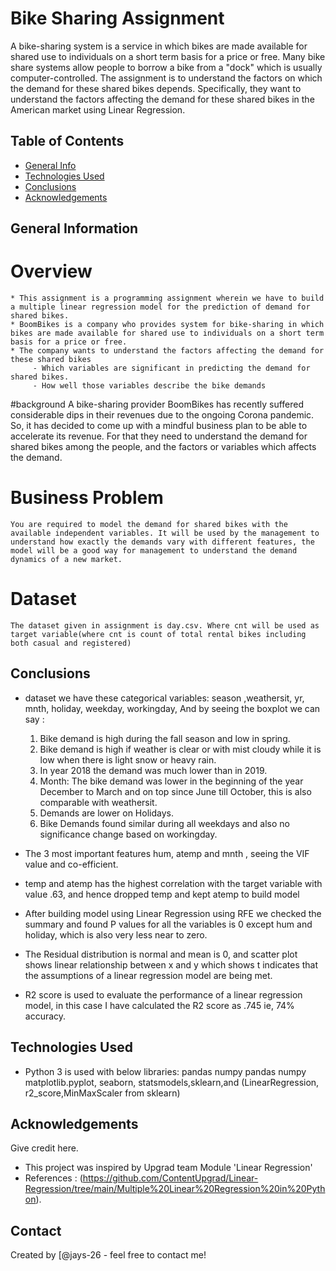 # Bike Sharing Assignment
A bike-sharing system is a service in which bikes are made available for shared use to individuals on a short term basis for a price or free. Many bike share systems allow people to borrow a bike from a "dock" which is usually computer-controlled. The assignment is to understand the factors on which the demand for these shared bikes depends. Specifically, they want to understand the factors affecting the demand for these shared bikes in the American market using Linear Regression.


## Table of Contents
* [General Info](#general-information)
* [Technologies Used](#technologies-used)
* [Conclusions](#conclusions)
* [Acknowledgements](#acknowledgements)

## General Information
# Overview
	* This assignment is a programming assignment wherein we have to build a multiple linear regression model for the prediction of demand for    shared bikes. 
	* BoomBikes is a company who provides system for bike-sharing in which bikes are made available for shared use to individuals on a short term basis for a price or free.
	* The company wants to understand the factors affecting the demand for these shared bikes
	     - Which variables are significant in predicting the demand for shared bikes.
		 - How well those variables describe the bike demands
#background
	A bike-sharing provider BoomBikes has recently suffered considerable dips in their revenues due to the ongoing Corona pandemic. So, it has decided to come up with a mindful business plan to be able to accelerate its revenue. For that they need to understand the demand for shared bikes among the people, and the factors or variables which affects the demand.
# Business Problem
	You are required to model the demand for shared bikes with the available independent variables. It will be used by the management to understand how exactly the demands vary with different features, the model will be a good way for management to understand the demand dynamics of a new market. 
# Dataset 
	The dataset given in assignment is day.csv. Where cnt will be used as target variable(where cnt is count of total rental bikes including both casual and registered)
	

## Conclusions
- dataset we have these categorical variables: season ,weathersit, yr, mnth, holiday, weekday, workingday,
  And by seeing the boxplot we can say : 
	1.	Bike demand is high during the fall season and low in spring.
	2.	Bike demand is high if weather is clear or with mist cloudy while it is low when there is light snow or heavy rain.
	3.	In year 2018 the demand was much lower than in 2019.
	4.	Month: The bike demand was lower in the beginning of the year December to March  and on top since June till October, this is also comparable with weathersit.
	5.	Demands are lower on Holidays. 
	6.	Bike Demands found similar during all weekdays and also no significance change based on workingday.
	
- The 3 most important features hum, atemp and mnth , seeing the VIF value and co-efficient. 
- temp and atemp has the highest correlation with the target variable with value .63, and hence dropped temp and kept atemp to build model
- After building model using Linear Regression using RFE we checked the summary and found P values for all the variables is 0 except hum and holiday, which is also very less near to zero.
- The Residual distribution is normal and mean is 0, and scatter plot shows linear relationship between x and y which shows t indicates that the assumptions of a linear regression model are being met.
- R2 score is used to evaluate the performance of a linear regression model, in this case I have calculated the R2 score as .745 ie, 74% accuracy.


## Technologies Used
- Python 3 is used with below libraries:
 pandas numpy pandas numpy matplotlib.pyplot, seaborn, statsmodels,sklearn,and (LinearRegression, r2_score,MinMaxScaler from sklearn)


## Acknowledgements
Give credit here.
- This project was inspired by Upgrad team Module 'Linear Regression'
- References : (https://github.com/ContentUpgrad/Linear-Regression/tree/main/Multiple%20Linear%20Regression%20in%20Python).

## Contact
Created by [@jays-26 - feel free to contact me!
